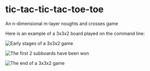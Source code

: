 # tic-tac-tic-tac-toe-toe
An n-dimensional m-layer noughts and crosses game

Here is an example of a 3x3x2 board played on the command line:

![Early stages of a 3x3x2 game](http://i.imgur.com/u8kf3Ep.png)

![The first 2 subboards have been won](http://i.imgur.com/HT8bqxZ.png)

![The end of a 3x3x2 game](http://i.imgur.com/QRBhSzR.png)
